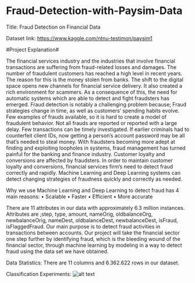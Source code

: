 # Fraud-Detection-with-Paysim-Data


Title: Fraud Detection on Financial Data

Dataset link: https://www.kaggle.com/ntnu-testimon/paysim1


#Project Explanation#

The financial services industry and the industries that involve financial transactions are suffering from fraud-related losses and damages. The number of fraudulent customers has reached a high level in recent years. The reason for this is the money stolen from banks. The shift to the digital space opens new channels for financial service delivery. It also created a rich environment for scammers. As a consequence of this, the need for automatic systems which are able to detect and fight fraudsters has emerged.
Fraud detection is notably a challenging problem because;
Fraud strategies change in time, as well as customers’ spending habits evolve.
Few examples of frauds available, so it is hard to create a model of fraudulent behavior. Not all frauds are reported or reported with a large delay.
Few transactions can be timely investigated.
If earlier criminals had to counterfeit client IDs, now getting a person’s account password may be all that’s needed to steal money. With fraudsters becoming more adept at finding and exploiting loopholes in systems, fraud management has turned painful for the banking and finance industry. Customer loyalty and conversions are affected by fraudsters.
In order to maintain customer loyalty and conversions, financial services firm’s need to detect fraud correctly and rapidly. Machine Learning and Deep Learning systems can detect changing strategies of fraudness quickly and correctly as needed.

Why we use Machine Learning and Deep Learning to detect fraud has 4 main reasons:
• Scalable
• Faster
• Efficient
• More accurate

There are 11 attributes in our data with approximately 6.3 million instances. Attributes are ;step, type, amount, nameOrig, oldbalanceOrg, newbalanceOrig, nameDest, oldbalanceDest, newbalanceDest, isFraud, isFlaggedFraud.
Our main purpose is to detect fraud activities in transactions between accounts.
Our project will take the financial sector one step further by identifying fraud, which is the bleeding wound of the financial sector, through machine learning by modeling in a way to detect fraud using the data set we have obtained.

Data Statistics:
There are 11 columns and 6.362.622 rows in our dataset.


Classification Experiments:
![alt text](https://github.com/newsteps8/Fraud-Detection-with-Paysim-Data/blob/main/)



